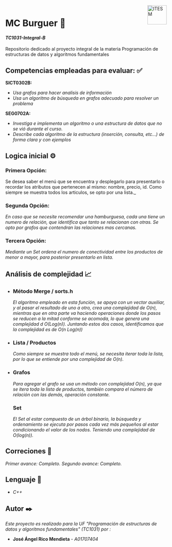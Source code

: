 
<a href="#">
    <img src="https://javier.rodriguez.org.mx/itesm/2014/tecnologico-de-monterrey-black.png" alt="ITESM" title="ITESM" align="right" height="60" />
</a>

# **MC Burguer** 🍔

#### **_TC1031-Integral-B_**
Repositorio dedicado al proyecto integral de la materia Programación de estructuras de datos y algoritmos fundamentales
## **Competencias empleadas para evaluar:** ✅
**SICT0302B:**
* _Usa grafos para hacer analisis de información_
* _Usa un algoritmo de búsqueda en grafos adecuado para resolver un problema_


**SEG0702A:**
* _Investiga e implementa un algoritmo o una estructura de datos que no se vió durante el curso._
* _Describe cada algoritmo de la estructura (inserción, consulta, etc...) de forma clara y con ejemplos_


## **Logica inicial** ⚙️ 
### **Primera Opción:**
Se desea saber el menú que se encuentra y desplegarlo para presentarlo o recordar los atributos que pertenecen al mismo: nombre, precio, id. Como siempre se muestra todos los articulos, se opto por una lista._


### **Segunda Opción:** 
_En caso que se necesite recomendar una hamburguesa, cada una tiene un numero de relación, que identifica que tanto se relacionan con otras. Se opto por grafos que contendran las relaciones mas cercanas._


### **Tercera Opción:** 
_Mediante un Set ordena el numero de conectividad entre los productos de menor a mayor, para posterior presentarlo en lista._


## **Análisis de complejidad** 📈 

*   ### **Método Merge / sorts.h**
    _El algoritmo empleado en esta función, se apoya con un vector auxiliar, y al pasar el resultado de uno a otro, crea una complejidad de O(n), mientras que en otra parte va haciendo operaciones donde los pasos se reducen a la mitad conforme se acomoda, lo que genera una complejidad d O(Log(n)). Juntando estos dos casos, identificamos que la complejidad es de O(n Log(n))_
*   ### **Lista / Productos**
    _Como siempre se muestra todo el menú, se necesita iterar toda la lista, por lo que se entiende por una complejidad de O(n)._
*   ### **Grafos**
    _Para agregar el grafo se usa un método con complejidad O(n), ya que se itera toda la lista de productos, también compara el número de relación con las demás, operación constante._
    ### **Set**
    _El Set al estar compuesto de un árbol binario, la búsqueda y ordenamiento se ejecuta por pasos cada vez más pequeños al estar condicionando el valor de los nodos. Teniendo una complejidad de O(log(n))._


## **Correciones** 📌
 _Primer avance: Completo._
 _Segundo avance: Completo._

## **Lenguaje** 👅
*  *C++*

## **Autor** ✒️
_Este proyecto es realizado para la UF "Programación de estructuras de datos y algoritmos fundamentales" (TC1031) por :_
* **José Ángel Rico Mendieta** - *A01707404*


